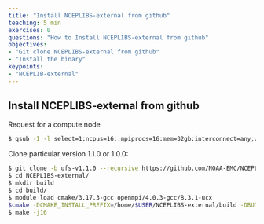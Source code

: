 ```yaml
---
title: "Install NCEPLIBS-external from github"
teaching: 5 min
exercises: 0
questions: "How to Install NCEPLIBS-external from github"
objectives:
- "Git clone NCEPLIBS-external from github"
- "Install the binary"
keypoints:
- "NCEPLIB-external"
---
```


## Install NCEPLIBS-external from github

Request for a compute node

```bash
$ qsub -I -l select=1:ncpus=16::mpiprocs=16:mem=32gb:interconnect=any,walltime=24:00:00
```

Clone particular version 1.1.0 or 1.0.0:

```bash
$ git clone -b ufs-v1.1.0 --recursive https://github.com/NOAA-EMC/NCEPLIBS-external
$ cd NCEPLIBS-external/
$ mkdir build
$ cd build/
$ module load cmake/3.17.3-gcc openmpi/4.0.3-gcc/8.3.1-ucx 
$cmake -DCMAKE_INSTALL_PREFIX=/home/$USER/NCEPLIBS-external/build -DBUILD_MPI=OFF ..
$ make -j16
```
